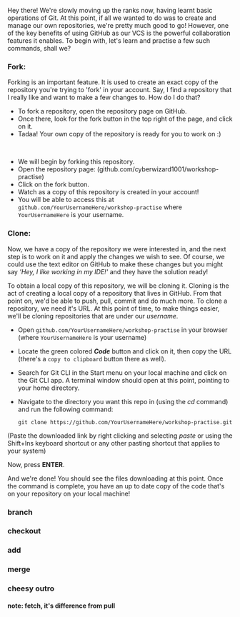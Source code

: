 
Hey there! We're slowly moving up the ranks now, having learnt basic operations of Git. At this point, if all we wanted to do was to create and manage our own repositories, we're pretty much good to go! However, one of the key benefits of using GitHub as our VCS is the powerful collaboration features it enables. To begin with, let's learn and practise a few such commands, shall we?

### Fork:
Forking is an important feature. It is used to create an exact copy of the repository you're trying to 'fork' in your account. Say, I find a repository that I really like and want to make a few changes to. How do I do that?

- To fork a repository, open the repository page on GitHub. 
- Once there, look for the fork button in the top right of the page, and click on it. 
- Tadaa! Your own copy of the repository is ready for you to work on :)

<br> 

- We will begin by forking this repository. 
- Open the repository page: (github.com/cyberwizard1001/workshop-practise)
- Click on the fork button.
- Watch as a copy of this repository is created in your account! 
- You will be able to access this at `github.com/YourUsernameHere/workshop-practise`
where `YourUsernameHere` is your username. 

### Clone: 
Now, we have a copy of the repository we were interested in, and the next step is to work on it and apply the changes we wish to see. Of course, we could use the text editor on GitHub to make these changes but you might say *'Hey, I like working in my IDE!'* and they have the solution ready!

To obtain a local copy of this repository, we will be cloning it. Cloning is the act of creating a local copy of a repository that lives in GitHub. From that point on, we'd be able to push, pull, commit and do much more. To clone a repository, we need it's URL. At this point of time, to make things easier, we'll be cloning repositories that are under our *username*. 

- Open `github.com/YourUsernameHere/workshop-practise` in your browser (where `YourUsernameHere` is your username)
- Locate the green colored ***Code*** button and click on it, then copy the URL (there's a `copy to clipboard` button there as well). 

- Search for Git CLI in the Start menu on your local machine and click on the Git CLI app. A terminal window should open at this point, pointing to your home directory. 
- Navigate to the directory you want this repo in (using the *cd* command) and run the following command: 

  ```git clone https://github.com/YourUsernameHere/workshop-practise.git ```

(Paste the downloaded link by right clicking and selecting *paste* or using the Shift+Ins keyboard shortcut or any other pasting shortcut that applies to your system)

Now, press **ENTER**.

And we're done! You should see the files downloading at this point. Once the command is complete, you have an up to date copy of the code that's on your repository on your local machine! 

### branch 
### checkout 
### add 
### merge

### cheesy outro

#### note: fetch, it's difference from pull
